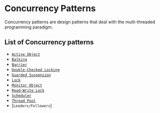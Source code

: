 Concurrency Patterns
====================

Concurrency patterns are design patterns that deal with the multi-threaded programming paradigm.

List of Concurrency patterns
----------------------------

* [`Active Object`](activeobject#active-object-pattern)
* [`Balking`](balking#balking-pattern)
* [`Barrier`](barrier#barrier-pattern)
* [`Double-Checked Locking`](doublecheckedlocking#double-checked-locking-pattern)
* [`Guarded Suspension`](guardedsuspension#guarded-suspension-pattern)
* [`Lock`](lock#lock-pattern)
* [`Monitor Object`](monitorobject#monitor-object-pattern)
* [`Read-Write Lock`](readwritelock#read-write-lock-pattern)
* [`Scheduler`](scheduler#scheduler-pattern)
* [`Thread Pool`](threadpool#thread-pool)
* [`Leaders/Followers`]